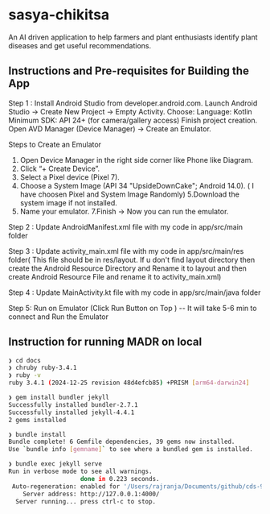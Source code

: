 # sasya-chikitsa
An AI driven application to help farmers and plant enthusiasts identify plant diseases and get useful recommendations.


## Instructions and Pre-requisites for Building the App
Step 1 : Install Android Studio from developer.android.com.
Launch Android Studio → Create New Project → Empty Activity.
Choose:
Language: Kotlin
Minimum SDK: API 24+ (for camera/gallery access)
Finish project creation.
Open AVD Manager (Device Manager) → Create an Emulator.

 Steps to Create an Emulator
 1. Open Device Manager in the right side corner like Phone like Diagram.
 2. Click “+ Create Device”.
 3. Select a Pixel device (Pixel 7). 
 4. Choose a System Image (API 34 "UpsideDownCake"; Android 14.0). ( I have choosen Pixel and System Image Randomly)
 5.Download the system image if not installed.
 6. Name your emulator.
 7.Finish → Now you can run the emulator.


Step 2 : Update AndroidManifest.xml file with my code in app/src/main folder

Step 3 : Update activity_main.xml file with my code in app/src/main/res folder( This file should be in res/layout. If u don't find layout directory then create the Android Resource Directory and Rename it to layout and then create Android Resource File and rename it to activity_main.xml) 

Step 4 : Update MainActivity.kt file with my code in app/src/main/java folder

Step 5: Run on Emulator (Click Run Button on Top ) -- It will take 5-6 min to connect and Run the Emulator


## Instruction for running MADR on local

```bash
❯ cd docs
❯ chruby ruby-3.4.1
❯ ruby -v
ruby 3.4.1 (2024-12-25 revision 48d4efcb85) +PRISM [arm64-darwin24]

❯ gem install bundler jekyll
Successfully installed bundler-2.7.1
Successfully installed jekyll-4.4.1
2 gems installed

❯ bundle install
Bundle complete! 6 Gemfile dependencies, 39 gems now installed.
Use `bundle info [gemname]` to see where a bundled gem is installed.

❯ bundle exec jekyll serve
Run in verbose mode to see all warnings.
                    done in 0.223 seconds.
 Auto-regeneration: enabled for '/Users/rajranja/Documents/github/cds-9-group-6/sasya-chikitsa/docs'
    Server address: http://127.0.0.1:4000/
  Server running... press ctrl-c to stop.

```